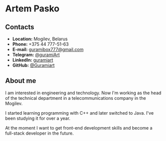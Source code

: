 # Artem Pasko
## Contacts

* **Location:** Mogilev, Belarus
* **Phone:** +375 44 777-51-63
* **E-mail:** guramibox777@gmail.com
* **Telegram:** [@guramiArt](https://t.me/guramiArt)
* **LinkedIn:** [guramiart](https://www.linkedin.com/in/guramiart)
* **GitHub:** [@Guramiart](https://github.com/Guramiart)
  
## About me
I am interested in engineering and technology. Now I'm working as the head of the technical department in a telecommunications company in the Mogilev. 

I started learning programming with C++ and later switched to Java. I've been studying it for over a year. 

At the moment I want to get front-end development skills and become a full-stack developer in the future.

